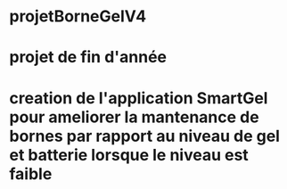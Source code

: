 # projetBorneGelV4
# projet de fin d'année
# creation de l'application SmartGel pour ameliorer la mantenance de bornes par rapport au niveau de gel et batterie lorsque le niveau est faible
